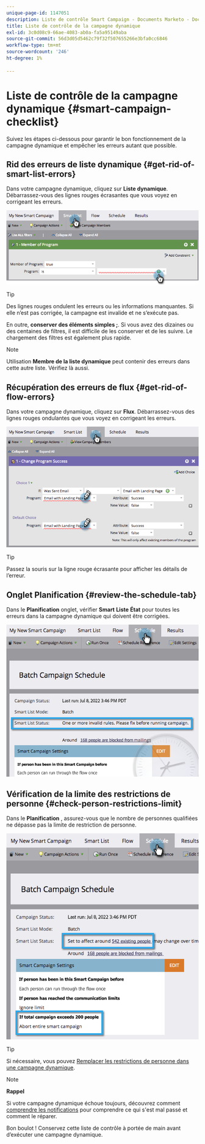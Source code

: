 ```yaml
---
unique-page-id: 1147051
description: Liste de contrôle Smart Campaign - Documents Marketo - Documentation du produit
title: Liste de contrôle de la campagne dynamique
exl-id: 3c0d08c9-66ae-4083-ab0a-fa5a95149aba
source-git-commit: 56d3d05d5462c79f32f507655266e3bfa0cc6846
workflow-type: tm+mt
source-wordcount: '246'
ht-degree: 1%

---
```


# Liste de contrôle de la campagne dynamique {#smart-campaign-checklist}

Suivez les étapes ci-dessous pour garantir le bon fonctionnement de la campagne dynamique et empêcher les erreurs autant que possible.

## Rid des erreurs de liste dynamique {#get-rid-of-smart-list-errors}

Dans votre campagne dynamique, cliquez sur **Liste dynamique**. Débarrassez-vous des lignes rouges écrasantes que vous voyez en corrigeant les erreurs.

![](assets/smart-campaign-checklist-1.png)

>[!TIP]
>
>Des lignes rouges ondulent les erreurs ou les informations manquantes. Si elle n’est pas corrigée, la campagne est invalide et ne s’exécute pas.
>
>En outre, **conserver des éléments simples ;**. Si vous avez des dizaines ou des centaines de filtres, il est difficile de les conserver et de les suivre. Le chargement des filtres est également plus rapide.

>[!NOTE]
>
>Utilisation **Membre de la liste dynamique** peut contenir des erreurs dans cette autre liste. Vérifiez là aussi.

## Récupération des erreurs de flux {#get-rid-of-flow-errors}

Dans votre campagne dynamique, cliquez sur **Flux**. Débarrassez-vous des lignes rouges ondulantes que vous voyez en corrigeant les erreurs.

![](assets/smart-campaign-checklist-2.png)

>[!TIP]
>
>Passez la souris sur la ligne rouge écrasante pour afficher les détails de l’erreur.

## Onglet Planification {#review-the-schedule-tab}

Dans le **Planification** onglet, vérifier **Smart** **Liste** **État** pour toutes les erreurs dans la campagne dynamique qui doivent être corrigées.

![](assets/smart-campaign-checklist-3.png)

## Vérification de la limite des restrictions de personne {#check-person-restrictions-limit}

Dans le **Planification** , assurez-vous que le nombre de personnes qualifiées ne dépasse pas la limite de restriction de personne.

![](assets/smart-campaign-checklist-4.png)

>[!TIP]
>
>Si nécessaire, vous pouvez [Remplacer les restrictions de personne dans une campagne dynamique](/help/marketo/product-docs/core-marketo-concepts/smart-campaigns/using-smart-campaigns/override-person-restrictions-in-a-smart-campaign.md).

>[!NOTE]
>
>**Rappel**
>
>Si votre campagne dynamique échoue toujours, découvrez comment [comprendre les notifications](/help/marketo/product-docs/core-marketo-concepts/miscellaneous/understanding-notifications.md) pour comprendre ce qui s&#39;est mal passé et comment le réparer.

Bon boulot ! Conservez cette liste de contrôle à portée de main avant d’exécuter une campagne dynamique.
